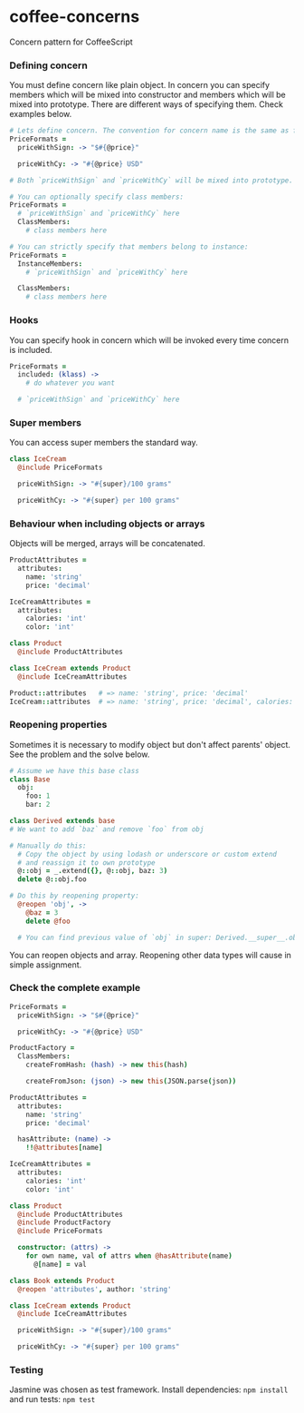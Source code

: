 # coffee-concerns
Concern pattern for CoffeeScript

### Defining concern

You must define concern like plain object.
In concern you can specify members which will be mixed into constructor and members which will be mixed into prototype.
There are different ways of specifying them. Check examples below.

```coffeescript
# Lets define concern. The convention for concern name is the same as for classes.
PriceFormats =
  priceWithSign: -> "$#{@price}"

  priceWithCy: -> "#{@price} USD"

# Both `priceWithSign` and `priceWithCy` will be mixed into prototype.

# You can optionally specify class members:
PriceFormats =
  # `priceWithSign` and `priceWithCy` here
  ClassMembers:
    # class members here

# You can strictly specify that members belong to instance:
PriceFormats =
  InstanceMembers:
    # `priceWithSign` and `priceWithCy` here

  ClassMembers:
    # class members here
```
### Hooks
You can specify hook in concern which will be invoked every time concern is included.
```coffeescript
PriceFormats =
  included: (klass) ->
    # do whatever you want

  # `priceWithSign` and `priceWithCy` here
```
### Super members
You can access super members the standard way.
```coffeescript
class IceCream
  @include PriceFormats

  priceWithSign: -> "#{super}/100 grams"

  priceWithCy: -> "#{super} per 100 grams"
```

### Behaviour when including objects or arrays
Objects will be merged, arrays will be concatenated.
```coffeescript
ProductAttributes =
  attributes:
    name: 'string'
    price: 'decimal'

IceCreamAttributes =
  attributes:
    calories: 'int'
    color: 'int'

class Product
  @include ProductAttributes

class IceCream extends Product
  @include IceCreamAttributes

Product::attributes   # => name: 'string', price: 'decimal'
IceCream::attributes  # => name: 'string', price: 'decimal', calories: 'int', color: 'int'
```
### Reopening properties
Sometimes it is necessary to modify object but don't affect parents' object.
See the problem and the solve below.
```coffeescript
# Assume we have this base class
class Base
  obj:
    foo: 1
    bar: 2

class Derived extends base
# We want to add `baz` and remove `foo` from obj

# Manually do this:
  # Copy the object by using lodash or underscore or custom extend
  # and reassign it to own prototype
  @::obj = _.extend({}, @::obj, baz: 3)
  delete @::obj.foo

# Do this by reopening property:
  @reopen 'obj', ->
    @baz = 3
    delete @foo

  # You can find previous value of `obj` in super: Derived.__super__.obj
```
You can reopen objects and array. Reopening other data types will cause in simple assignment.
### Check the complete example
```coffeescript
PriceFormats =
  priceWithSign: -> "$#{@price}"

  priceWithCy: -> "#{@price} USD"

ProductFactory =
  ClassMembers:
    createFromHash: (hash) -> new this(hash)

    createFromJson: (json) -> new this(JSON.parse(json))

ProductAttributes =
  attributes:
    name: 'string'
    price: 'decimal'

  hasAttribute: (name) ->
    !!@attributes[name]

IceCreamAttributes =
  attributes:
    calories: 'int'
    color: 'int'

class Product
  @include ProductAttributes
  @include ProductFactory
  @include PriceFormats

  constructor: (attrs) ->
    for own name, val of attrs when @hasAttribute(name)
      @[name] = val

class Book extends Product
  @reopen 'attributes', author: 'string'

class IceCream extends Product
  @include IceCreamAttributes

  priceWithSign: -> "#{super}/100 grams"

  priceWithCy: -> "#{super} per 100 grams"
```

### Testing
Jasmine was chosen as test framework.
Install dependencies: `npm install` and run tests: `npm test`